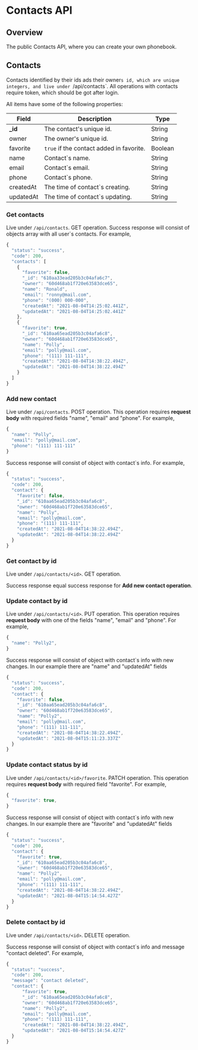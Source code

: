 # Contacts API

## Overview

The public Contacts API, where you can create your own phonebook.

## Contacts

Contacts identified by their ids ads their owner`s id, which are unique integers, and live under `/api/contacts`.
All operations with contacts require token, which should be got after login.

All items have some of the following properties:

Field | Description | Type
----- | ----------- | ----
**_id** | The contact's unique id. | String
owner | The owner's unique id. | String
favorite | `true` if the contact added in favorite. | Boolean
name | Contact`s name. | String
email | Contact`s email. | String
phone | Contact`s phone. | String
createdAt | The time of contact`s creating. | String
updatedAt | The time of contact`s updating. | String

### Get contacts
Live under `/api/contacts`. GET operation.
Success response will consist of objects array with all user`s contacts. For example, 

```javascript
{
  "status": "success",
  "code": 200,
  "contacts": [
    {
      "favorite": false,
      "_id": "610aa33ead205b3c04afa6c7",
      "owner": "60d468ab1f720e63583dce65",
      "name": "Ronald",
      "email": "ronny@mail.com",
      "phone": "(000) 000-000",
      "createdAt": "2021-08-04T14:25:02.441Z",
      "updatedAt": "2021-08-04T14:25:02.441Z"
    },
    {
      "favorite": true,
      "_id": "610aa65ead205b3c04afa6c8",
      "owner": "60d468ab1f720e63583dce65",
      "name": "Polly",
      "email": "polly@mail.com",
      "phone": "(111) 111-111",
      "createdAt": "2021-08-04T14:38:22.494Z",
      "updatedAt": "2021-08-04T14:38:22.494Z"
    }
  ]
}
```

### Add new contact
Live under `/api/contacts`. POST operation.
This operation requires **request body** with required fields "name", "email" and "phone". For example, 

```javascript
{
  "name": "Polly",
  "email": "polly@mail.com",
  "phone": "(111) 111-111"
}
```

Success response will consist of object with contact`s info. For example, 

```javascript
{
  "status": "success",
  "code": 200,
  "contact": {
    "favorite": false,
    "_id": "610aa65ead205b3c04afa6c8",
    "owner": "60d468ab1f720e63583dce65",
    "name": "Polly",
    "email": "polly@mail.com",
    "phone": "(111) 111-111",
    "createdAt": "2021-08-04T14:38:22.494Z",
    "updatedAt": "2021-08-04T14:38:22.494Z"
  }
}
```

### Get contact by id
Live under `/api/contacts/<id>`. GET operation.

Success response equal success response for __Add new contact operation__.

### Update contact by id
Live under `/api/contacts/<id>`. PUT operation.
This operation requires **request body** with one of the fields "name", "email" and "phone". For example, 

```javascript
{
  "name": "Polly2",
}
```

Success response will consist of object with contact`s info with new changes. In our example there are "name" and "updatedAt" fields

```javascript
{
  "status": "success",
  "code": 200,
  "contact": {
    "favorite": false,
    "_id": "610aa65ead205b3c04afa6c8",
    "owner": "60d468ab1f720e63583dce65",
    "name": "Polly2",
    "email": "polly@mail.com",
    "phone": "(111) 111-111",
    "createdAt": "2021-08-04T14:38:22.494Z",
    "updatedAt": "2021-08-04T15:11:23.337Z"
  }
}
```

### Update contact status by id
Live under `/api/contacts/<id>/favorite`. PATCH operation.
This operation requires **request body** with required field "favorite". For example, 

```javascript
{
  "favorite": true,
}
```

Success response will consist of object with contact`s info with new changes. In our example there are "favorite" and "updatedAt" fields

```javascript
{
  "status": "success",
  "code": 200,
  "contact": {
    "favorite": true,
    "_id": "610aa65ead205b3c04afa6c8",
    "owner": "60d468ab1f720e63583dce65",
    "name": "Polly2",
    "email": "polly@mail.com",
    "phone": "(111) 111-111",
    "createdAt": "2021-08-04T14:38:22.494Z",
    "updatedAt": "2021-08-04T15:14:54.427Z"
  }
}
```

### Delete contact by id
Live under `/api/contacts/<id>`. DELETE operation.

Success response will consist of object with contact`s info and message "contact deleted". For example, 

```javascript
{
  "status": "success",
  "code": 200,
  "message": "contact deleted",
  "contact": {
      "favorite": true,
      "_id": "610aa65ead205b3c04afa6c8",
      "owner": "60d468ab1f720e63583dce65",
      "name": "Polly2",
      "email": "polly@mail.com",
      "phone": "(111) 111-111",
      "createdAt": "2021-08-04T14:38:22.494Z",
      "updatedAt": "2021-08-04T15:14:54.427Z"
  }
}
```
